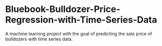 # Bluebook-Bulldozer-Price-Regression-with-Time-Series-Data
A machine learning project with the goal of predicting the sale price of bulldozers with time series data.
